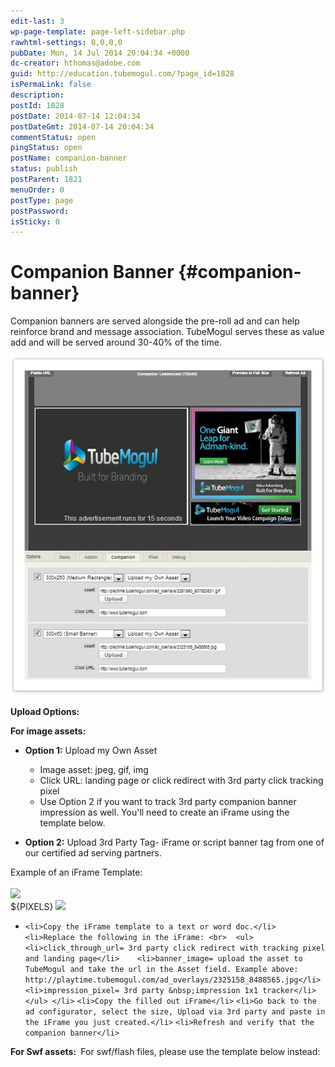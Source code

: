 ```yaml
---
edit-last: 3
wp-page-template: page-left-sidebar.php
rawhtml-settings: 0,0,0,0
pubDate: Mon, 14 Jul 2014 20:04:34 +0000
dc-creator: hthomas@adobe.com
guid: http://education.tubemogul.com/?page_id=1828
isPermaLink: false
description: 
postId: 1828
postDate: 2014-07-14 12:04:34
postDateGmt: 2014-07-14 20:04:34
commentStatus: open
pingStatus: open
postName: companion-banner
status: publish
postParent: 1821
menuOrder: 0
postType: page
postPassword: 
isSticky: 0
---
```


# Companion Banner {#companion-banner}

Companion banners are served alongside the pre-roll ad and can help reinforce brand and message association. TubeMogul serves these as value add and will be served around 30-40% of the time.

[ ![companion banner](assets/companion-banner.jpeg)](assets/companion-banner.jpeg)
&nbsp;   
**Upload Options:**
  
**For image assets:&nbsp;**

* **Option 1:** Upload my Own Asset

    * Image asset: jpeg, gif, img
    * Click URL: landing page or click redirect with 3rd party click tracking pixel
    * Use Option 2 if you want to track 3rd party companion banner impression as well. You'll need to create an iFrame using the template below.

* **Option 2:** Upload 3rd Party Tag- iFrame or script banner tag from one of our certified ad serving partners.

Example of an iFrame Template:   
<a href= "**INSERT CLICK&nbsp;TAG HERE**" target="_blank">   
<img src="**INSERT IMAGE FILE HERE**">   
</a> ${PIXELS} <img src="**INSERT IMPRESSION&nbsp;TRACKER HERE**">

* `<li>Copy the iFrame template to a text or word doc.</li>`  `<li>Replace the following in the iFrame: <br>  <ul>    <li>click_through_url= 3rd party click redirect with tracking pixel and landing page</li>    <li>banner_image= upload the asset to TubeMogul and take the url in the Asset field. Example above: http://playtime.tubemogul.com/ad_overlays/2325158_8488565.jpg</li>    <li>impression_pixel= 3rd party &nbsp;impression 1x1 tracker</li>   </ul> </li>`  `<li>Copy the filled out iFrame</li>`  `<li>Go back to the ad configurator, select the size, Upload via 3rd party and paste in the iFrame you just created.</li>`  `<li>Refresh and verify that the companion banner</li>`

**For Swf assets:&nbsp;**
For swf/flash files, please use the template below instead:   
<object type="application/x-shockwave-flash" data="**INSERT SWF FILE HERE**" width="300" height="250" id="tmContent_${RANDOM}" style="visibility: visible;">   
<param name="wmode" value="transparent"><param name="allowfullscreen" value="true"><param name="allowscriptaccess" value="always">   
<param name="flashvars" value="clickTag=**INSERT CLICK TAG HERE**">   
</object><script src="**INSERT IMPRESSION TRACKER HERE**"/>
  
&nbsp;   
**Sizes:&nbsp;**

* 300x250: most common and recommended on all pre-roll ads
* 300x60: recommended if running on YouTube sites
* 728x90: scarce

